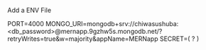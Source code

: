 Add a ENV File 

PORT=4000
MONGO_URI=mongodb+srv://chiwasushuba:<db_password>@mernapp.9gzhw5s.mongodb.net/?retryWrites=true&w=majority&appName=MERNapp
SECRET=( ? )
